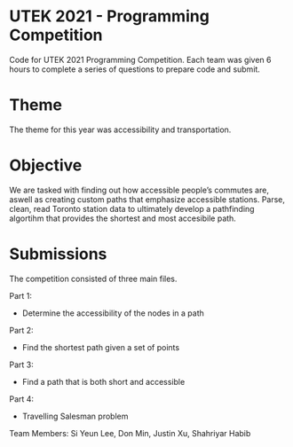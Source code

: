 # UTEK 2021 - Programming Competition
Code for UTEK 2021 Programming Competition. Each team was given 6 hours to complete a series of questions to prepare code and submit.

# Theme 
The theme for this year was accessibility and transportation. 

# Objective
We are tasked with finding out how accessible people’s commutes are, aswell as creating custom paths that emphasize accessible stations. Parse, clean, read Toronto station data to ultimately develop a pathfinding algortihm that provides the shortest and most accesibile path.

# Submissions
The competition consisted of three main files. 

Part 1:
   *  Determine the accessibility of the nodes in a path

Part 2:
   *  Find the shortest path given a set of points

Part 3: 
   * Find a path that is both short and accessible

Part 4: 
   * Travelling Salesman problem




Team Members: Si Yeun Lee, Don Min, Justin Xu, Shahriyar Habib
